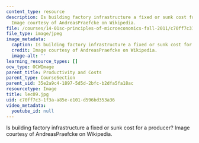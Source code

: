 ```yaml
---
content_type: resource
description: Is building factory infrastructure a fixed or sunk cost for a producer?
  Image courtesy of AndreasPraefcke on Wikipedia.
file: /courses/14-01sc-principles-of-microeconomics-fall-2011/c70ff7c31f3aa85ee101d596bd353a36_lec09.jpg
file_type: image/jpeg
image_metadata:
  caption: Is building factory infrastructure a fixed or sunk cost for a producer?
  credit: Image courtesy of AndreasPraefcke on Wikipedia.
  image-alt: ''
learning_resource_types: []
ocw_type: OCWImage
parent_title: Productivity and Costs
parent_type: CourseSection
parent_uid: 35e2a9c4-1897-5d5d-2bfc-b2dfa5fa18ac
resourcetype: Image
title: lec09.jpg
uid: c70ff7c3-1f3a-a85e-e101-d596bd353a36
video_metadata:
  youtube_id: null
---
```

Is building factory infrastructure a fixed or sunk cost for a producer? Image courtesy of AndreasPraefcke on Wikipedia.